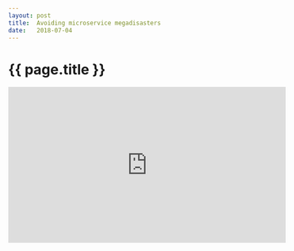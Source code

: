 ```yaml
---
layout: post
title:  Avoiding microservice megadisasters
date:   2018-07-04
---
```

# {{ page.title }}
<iframe width="560" height="315" src="https://www.youtube.com/embed/gfh-VCTwMw8" frameborder="0" allowfullscreen></iframe>
